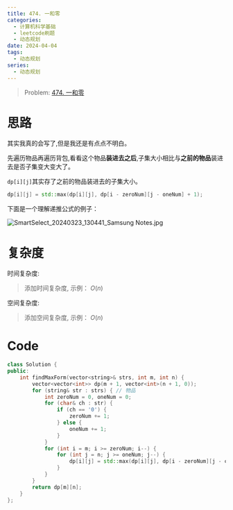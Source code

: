 ```yaml
---
title: 474. 一和零
categories:
  - 计算机科学基础
  - leetcode刷题
  - 动态规划
date: 2024-04-04
tags:
  - 动态规划
series:
  - 动态规划
---
```


> Problem: [474. 一和零](https://leetcode.cn/problems/ones-and-zeroes/description/)


# 思路

其实我真的会写了,但是我还是有点点不明白。

先遍历物品再遍历背包,看看这个物品**装进去之后**,子集大小相比与**之前的物品**装进去是否子集变大变大了。

`dp[i][j]`其实存了之前的物品装进去的子集大小。

```cpp
dp[i][j] = std::max(dp[i][j], dp[i - zeroNum][j - oneNum] + 1);
```

下面是一个理解递推公式的例子：

![SmartSelect_20240323_130441_Samsung Notes.jpg](media/SmartSelect_20240323_130441_Samsung_Notes.jpg)

# 复杂度

时间复杂度:
> 添加时间复杂度, 示例： $O(n)$

空间复杂度:
> 添加空间复杂度, 示例： $O(n)$



# Code
```C++ []
class Solution {
public:
    int findMaxForm(vector<string>& strs, int m, int n) {
        vector<vector<int>> dp(m + 1, vector<int>(n + 1, 0));
        for (string& str : strs) { // 物品
            int zeroNum = 0, oneNum = 0;
            for (char& ch : str) {
                if (ch == '0') {
                    zeroNum += 1;
                } else {
                    oneNum += 1;
                }
            }
            for (int i = m; i >= zeroNum; i--) {
                for (int j = n; j >= oneNum; j--) {
                    dp[i][j] = std::max(dp[i][j], dp[i - zeroNum][j - oneNum] + 1);
                }
            }
        }
        return dp[m][n];
    }
};
```
  
